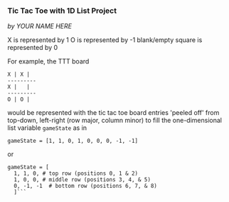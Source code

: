 ### Tic Tac Toe with 1D List Project
*by YOUR NAME HERE*



X is represented by 1
O is represented by -1
blank/empty square is represented by 0

For example, the TTT board

```
X | X |
---------
X |   |
---------
O | O |
```

would be represented with the tic tac toe board entries 'peeled off' from top-down, left-right (row major, column minor) to fill the one-dimensional list variable `gameState` as in

`gameState = [1, 1, 0, 1, 0, 0, 0, -1, -1]`

or

```
gameState = [
  1, 1, 0, # top row (positions 0, 1 & 2)
  1, 0, 0, # middle row (positions 3, 4, & 5)
  0, -1, -1  # bottom row (positions 6, 7, & 8)
  ]```